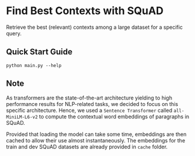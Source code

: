 # Find Best Contexts with SQuAD

Retrieve the best (relevant) contexts among a large dataset for a specific query.

## Quick Start Guide

```console
python main.py --help
```

## Note

As transformers are the state-of-the-art architecture yielding to high performance results for NLP-related tasks, we decided to focus on this specific architecture. Hence, we used a ``Sentence Transformer`` called ``all-MiniLM-L6-v2`` to compute the contextual word embeddings of paragraphs in SQuAD.

Provided that loading the model can take some time, embeddings are then cached to allow their use almost instantaneously. The embeddings for the train and dev SQuAD datasets are already provided in ``cache`` folder.
